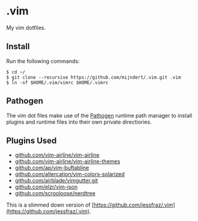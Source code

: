 # .vim

My vim dotfiles.

## Install

Run the following commands:

```console
$ cd ~/
$ git clone --recursive https://github.com/mijndert/.vim.git .vim
$ ln -sf $HOME/.vim/vimrc $HOME/.vimrc
```

## Pathogen

The vim dot files make use of the [Pathogen](https://github.com/tpope/vim-pathogen) runtime path manager to install plugins and runtime files into their own private directiories.

## Plugins Used

* [github.com/vim-airline/vim-airline](https://github.com/vim-airline/vim-airline.git)
* [github.com/vim-airline/vim-airline-themes](https://github.com/vim-airline/vim-airline-themes.git)
* [github.com/ap/vim-buftabline](https://github.com/ap/vim-buftabline.git)
* [github.com/altercation/vim-colors-solarized](https://github.com/altercation/vim-colors-solarized.git)
* [github.com/airblade/vimgutter.git](https://github.com/airblade/vim-gitgutter.git)
* [github.com/elzr/vim-json](https://github.com/elzr/vim-json.git)
* [github.com/scrooloose/nerdtree](https://github.com/scrooloose/nerdtree.git)

This is a slimmed down version of [https://github.com/jessfraz/.vim](https://github.com/jessfraz/.vim).
